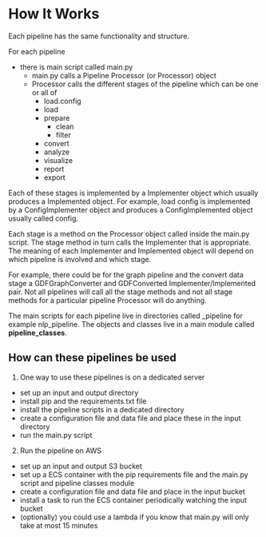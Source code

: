 # How It Works

Each pipeline has the same functionality and structure.

For each pipeline
- there is main script called main.py
  - main.py calls a Pipeline Processor (or Processor) object
  - Processor calls the different stages of the pipeline which can be one or all of
    - load.config
    - load
    - prepare
      - clean
      - filter
    - convert
    - analyze
    - visualize
    - report
    - export

Each of these stages is implemented by a Implementer object which usually produces a Implemented object.
For example, load config is implemented by a ConfigImplementer object and produces a ConfigImplemented object usually called config.

Each stage is a method on the Processor object called inside the main.py script. The stage method in turn calls the Implementer that is appropriate.
The meaning of each Implementer and Implemented object will depend on which pipeline is involved and which stage.

For example, there could be for the graph pipeline and the convert data stage a GDFGraphConverter and GDFConverted Implementer/Implemented pair. Not all pipelines will call all the stage methods and not all stage methods for a particular pipeline Processor will do anything.

The main scripts for each pipeline live in directories called <type>_pipeline for example nlp_pipeline. The objects and classes live in a main module called **pipeline_classes**.
  
## How can these pipelines be used
  
1. One way to use these pipelines is on a dedicated server
  - set up an input and output directory
  - install pip and the requirements.txt file
  - install the pipeline scripts in a dedicated directory 
  - create a configuration file and data file and place these in the input directory
  - run the main.py script

2. Run the pipeline on AWS
  - set up an input and output S3 bucket
  - set up a ECS container with the pip requirements file and the main.py script and pipeline classes module
  - create a configuration file and data file and place in the input bucket
  - install a task to run the ECS container periodically watching the input bucket
  - (optionally) you could use a lambda if you know that main.py will only take at most 15 minutes




